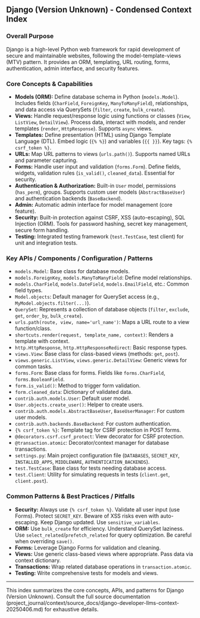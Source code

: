 ## Django (Version Unknown) - Condensed Context Index

### Overall Purpose
Django is a high-level Python web framework for rapid development of secure and maintainable websites, following the model-template-views (MTV) pattern. It provides an ORM, templating, URL routing, forms, authentication, admin interface, and security features.

### Core Concepts & Capabilities
*   **Models (ORM):** Define database schema in Python (`models.Model`). Includes fields (`CharField`, `ForeignKey`, `ManyToManyField`), relationships, and data access via QuerySets (`filter`, `create`, `bulk_create`).
*   **Views:** Handle request/response logic using functions or classes (`View`, `ListView`, `DetailView`). Process data, interact with models, and render templates (`render`, `HttpResponse`). Supports `async` views.
*   **Templates:** Define presentation (HTML) using Django Template Language (DTL). Embed logic (`{% %}`) and variables (`{{ }}`). Key tags: `{% csrf_token %}`.
*   **URLs:** Map URL patterns to views (`urls.path()`). Supports named URLs and parameter capturing.
*   **Forms:** Handle user input and validation (`forms.Form`). Define fields, widgets, validation rules (`is_valid()`, `cleaned_data`). Essential for security.
*   **Authentication & Authorization:** Built-in `User` model, permissions (`has_perm`), groups. Supports custom user models (`AbstractBaseUser`) and authentication backends (`BaseBackend`).
*   **Admin:** Automatic admin interface for model management (core feature).
*   **Security:** Built-in protection against CSRF, XSS (auto-escaping), SQL Injection (ORM). Tools for password hashing, secret key management, secure form handling.
*   **Testing:** Integrated testing framework (`test.TestCase`, test client) for unit and integration tests.

### Key APIs / Components / Configuration / Patterns
*   `models.Model`: Base class for database models.
*   `models.ForeignKey`, `models.ManyToManyField`: Define model relationships.
*   `models.CharField`, `models.DateField`, `models.EmailField`, etc.: Common field types.
*   `Model.objects`: Default manager for QuerySet access (e.g., `MyModel.objects.filter(...)`).
*   `QuerySet`: Represents a collection of database objects (`filter`, `exclude`, `get`, `order_by`, `bulk_create`).
*   `urls.path(route, view, name='url_name')`: Maps a URL route to a view function/class.
*   `shortcuts.render(request, template_name, context)`: Renders a template with context.
*   `http.HttpResponse`, `http.HttpResponseRedirect`: Basic response types.
*   `views.View`: Base class for class-based views (methods: `get`, `post`).
*   `views.generic.ListView`, `views.generic.DetailView`: Generic views for common tasks.
*   `forms.Form`: Base class for forms. Fields like `forms.CharField`, `forms.BooleanField`.
*   `form.is_valid()`: Method to trigger form validation.
*   `form.cleaned_data`: Dictionary of validated data.
*   `contrib.auth.models.User`: Default user model.
*   `User.objects.create_user()`: Helper to create users.
*   `contrib.auth.models.AbstractBaseUser`, `BaseUserManager`: For custom user models.
*   `contrib.auth.backends.BaseBackend`: For custom authentication.
*   `{% csrf_token %}`: Template tag for CSRF protection in POST forms.
*   `@decorators.csrf.csrf_protect`: View decorator for CSRF protection.
*   `@transaction.atomic`: Decorator/context manager for database transactions.
*   `settings.py`: Main project configuration file (`DATABASES`, `SECRET_KEY`, `INSTALLED_APPS`, `MIDDLEWARE`, `AUTHENTICATION_BACKENDS`).
*   `test.TestCase`: Base class for tests needing database access.
*   `test.Client`: Utility for simulating requests in tests (`client.get`, `client.post`).

### Common Patterns & Best Practices / Pitfalls
*   **Security:** Always use `{% csrf_token %}`. Validate all user input (use Forms). Protect `SECRET_KEY`. Beware of XSS risks even with auto-escaping. Keep Django updated. Use `sensitive_variables`.
*   **ORM:** Use `bulk_create` for efficiency. Understand QuerySet laziness. Use `select_related`/`prefetch_related` for query optimization. Be careful when overriding `save()`.
*   **Forms:** Leverage Django Forms for validation and cleaning.
*   **Views:** Use generic class-based views where appropriate. Pass data via context dictionary.
*   **Transactions:** Wrap related database operations in `transaction.atomic`.
*   **Testing:** Write comprehensive tests for models and views.

---
This index summarizes the core concepts, APIs, and patterns for Django (Version Unknown). Consult the full source documentation (project_journal/context/source_docs/django-developer-llms-context-20250406.md) for exhaustive details.
